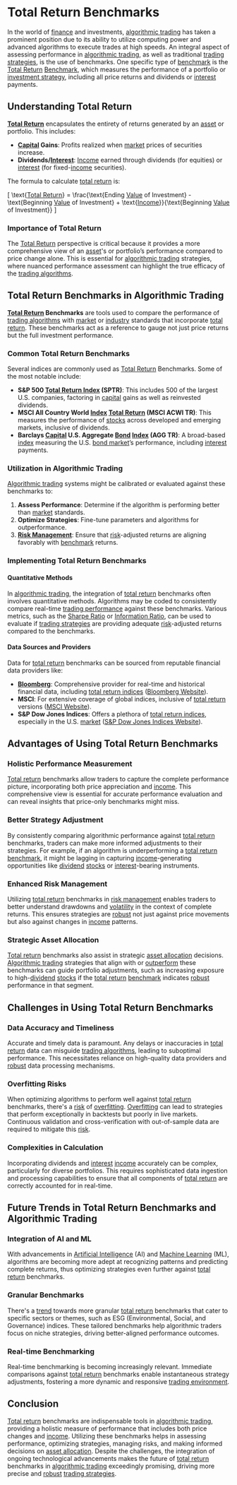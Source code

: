 # Total Return Benchmarks

In the world of [finance](../f/finance.md) and investments, [algorithmic trading](../a/algorithmic_trading.md) has taken a prominent position due to its ability to utilize computing power and advanced algorithms to execute trades at high speeds. An integral aspect of assessing performance in [algorithmic trading](../a/algorithmic_trading.md), as well as traditional [trading strategies](../t/trading_strategies.md), is the use of benchmarks. One specific type of [benchmark](../b/benchmark.md) is the [Total Return](../t/total_return.md) [Benchmark](../b/benchmark.md), which measures the performance of a portfolio or [investment strategy](../i/investment_strategy.md), including all price returns and dividends or [interest](../i/interest.md) payments.

## Understanding Total Return

**[Total Return](../t/total_return.md)** encapsulates the entirety of returns generated by an [asset](../a/asset.md) or portfolio. This includes:
- **[Capital](../c/capital.md) Gains**: Profits realized when [market](../m/market.md) prices of securities increase.
- **Dividends/[Interest](../i/interest.md)**: [Income](../i/income.md) earned through dividends (for equities) or [interest](../i/interest.md) (for fixed-[income](../i/income.md) securities).
  
The formula to calculate [total return](../t/total_return.md) is:

\[ \text{[Total Return](../t/total_return.md)} = \frac{\text{Ending [Value](../v/value.md) of Investment} - \text{Beginning [Value](../v/value.md) of Investment} + \text{[Income](../i/income.md)}}{\text{Beginning [Value](../v/value.md) of Investment}} \]

### Importance of Total Return

The [Total Return](../t/total_return.md) perspective is critical because it provides a more comprehensive view of an [asset](../a/asset.md)'s or portfolio’s performance compared to price change alone. This is essential for [algorithmic trading](../a/algorithmic_trading.md) strategies, where nuanced performance assessment can highlight the true efficacy of the [trading algorithms](../t/trading_algorithms.md).

## Total Return Benchmarks in Algorithmic Trading

**[Total Return](../t/total_return.md) Benchmarks** are tools used to compare the performance of [trading algorithms](../t/trading_algorithms.md) with [market](../m/market.md) or [industry](../i/industry.md) standards that incorporate [total return](../t/total_return.md). These benchmarks act as a reference to gauge not just price returns but the full investment performance.

### Common Total Return Benchmarks

Several indices are commonly used as [Total Return](../t/total_return.md) Benchmarks. Some of the most notable include:
- **S&P 500 [Total Return Index](../t/total_return_index.md) (SPTR)**: This includes 500 of the largest U.S. companies, factoring in [capital](../c/capital.md) gains as well as reinvested dividends.
- **MSCI All Country World [Index](../i/index_instrument.md) [Total Return](../t/total_return.md) (MSCI ACWI TR)**: This measures the performance of [stocks](../s/stock.md) across developed and emerging markets, inclusive of dividends.
- **Barclays [Capital](../c/capital.md) U.S. Aggregate [Bond](../b/bond.md) [Index](../i/index_instrument.md) (AGG TR)**: A broad-based [index](../i/index_instrument.md) measuring the U.S. [bond market](../b/bond_market.md)’s performance, including [interest](../i/interest.md) payments.

### Utilization in Algorithmic Trading

[Algorithmic trading](../a/algorithmic_trading.md) systems might be calibrated or evaluated against these benchmarks to:
1. **Assess Performance**: Determine if the algorithm is performing better than [market](../m/market.md) standards.
2. **Optimize Strategies**: Fine-tune parameters and algorithms for outperformance.
3. **[Risk Management](../r/risk_management.md)**: Ensure that [risk](../r/risk.md)-adjusted returns are aligning favorably with [benchmark](../b/benchmark.md) returns.

### Implementing Total Return Benchmarks

#### Quantitative Methods

In [algorithmic trading](../a/algorithmic_trading.md), the integration of [total return](../t/total_return.md) benchmarks often involves quantitative methods. Algorithms may be coded to consistently compare real-time [trading performance](../t/trading_performance.md) against these benchmarks. Various metrics, such as the [Sharpe Ratio](../s/sharpe_ratio.md) or [Information Ratio](../i/information_ratio.md), can be used to evaluate if [trading strategies](../t/trading_strategies.md) are providing adequate [risk](../r/risk.md)-adjusted returns compared to the benchmarks.

#### Data Sources and Providers

Data for [total return](../t/total_return.md) benchmarks can be sourced from reputable financial data providers like:
- **[Bloomberg](../b/bloomberg.md)**: Comprehensive provider for real-time and historical financial data, including [total return indices](../t/total_return_indices.md) ([Bloomberg Website](https://www.bloomberg.com/)).
- **MSCI**: For extensive coverage of global indices, inclusive of [total return](../t/total_return.md) versions ([MSCI Website](https://www.msci.com/)).
- **S&P Dow Jones Indices**: Offers a plethora of [total return indices](../t/total_return_indices.md), especially in the U.S. [market](../m/market.md) ([S&P Dow Jones Indices Website](https://www.spglobal.com/spdji/en/)).

## Advantages of Using Total Return Benchmarks

### Holistic Performance Measurement

[Total return](../t/total_return.md) benchmarks allow traders to capture the complete performance picture, incorporating both price appreciation and [income](../i/income.md). This comprehensive view is essential for accurate performance evaluation and can reveal insights that price-only benchmarks might miss.

### Better Strategy Adjustment

By consistently comparing algorithmic performance against [total return](../t/total_return.md) benchmarks, traders can make more informed adjustments to their strategies. For example, if an algorithm is underperforming a [total return](../t/total_return.md) [benchmark](../b/benchmark.md), it might be lagging in capturing [income](../i/income.md)-generating opportunities like [dividend](../d/dividend.md) [stocks](../s/stock.md) or [interest](../i/interest.md)-bearing instruments.

### Enhanced Risk Management

Utilizing [total return](../t/total_return.md) benchmarks in [risk management](../r/risk_management.md) enables traders to better understand drawdowns and [volatility](../v/volatility.md) in the context of complete returns. This ensures strategies are [robust](../r/robust.md) not just against price movements but also against changes in [income](../i/income.md) patterns.

### Strategic Asset Allocation

[Total return](../t/total_return.md) benchmarks also assist in strategic [asset allocation](../a/asset_allocation.md) decisions. [Algorithmic trading](../a/algorithmic_trading.md) strategies that align with or [outperform](../o/outperform.md) these benchmarks can guide portfolio adjustments, such as increasing exposure to high-[dividend](../d/dividend.md) [stocks](../s/stock.md) if the [total return](../t/total_return.md) [benchmark](../b/benchmark.md) indicates [robust](../r/robust.md) performance in that segment.

## Challenges in Using Total Return Benchmarks

### Data Accuracy and Timeliness

Accurate and timely data is paramount. Any delays or inaccuracies in [total return](../t/total_return.md) data can misguide [trading algorithms](../t/trading_algorithms.md), leading to suboptimal performance. This necessitates reliance on high-quality data providers and [robust](../r/robust.md) data processing mechanisms.

### Overfitting Risks

When optimizing algorithms to perform well against [total return](../t/total_return.md) benchmarks, there's a [risk](../r/risk.md) of [overfitting](../o/overfitting.md). [Overfitting](../o/overfitting.md) can lead to strategies that perform exceptionally in backtests but poorly in live markets. Continuous validation and cross-verification with out-of-sample data are required to mitigate this [risk](../r/risk.md).

### Complexities in Calculation

Incorporating dividends and [interest](../i/interest.md) [income](../i/income.md) accurately can be complex, particularly for diverse portfolios. This requires sophisticated data ingestion and processing capabilities to ensure that all components of [total return](../t/total_return.md) are correctly accounted for in real-time.

## Future Trends in Total Return Benchmarks and Algorithmic Trading

### Integration of AI and ML

With advancements in [Artificial Intelligence](../a/artificial_intelligence_in_trading.md) (AI) and [Machine Learning](../m/machine_learning.md) (ML), algorithms are becoming more adept at recognizing patterns and predicting complete returns, thus optimizing strategies even further against [total return](../t/total_return.md) benchmarks.

### Granular Benchmarks

There's a [trend](../t/trend.md) towards more granular [total return](../t/total_return.md) benchmarks that cater to specific sectors or themes, such as ESG (Environmental, Social, and Governance) indices. These tailored benchmarks help algorithmic traders focus on niche strategies, driving better-aligned performance outcomes.

### Real-time Benchmarking

Real-time benchmarking is becoming increasingly relevant. Immediate comparisons against [total return](../t/total_return.md) benchmarks enable instantaneous strategy adjustments, fostering a more dynamic and responsive [trading environment](../t/trading_environment.md).

## Conclusion

[Total return](../t/total_return.md) benchmarks are indispensable tools in [algorithmic trading](../a/algorithmic_trading.md), providing a holistic measure of performance that includes both price changes and [income](../i/income.md). Utilizing these benchmarks helps in assessing performance, optimizing strategies, managing risks, and making informed decisions on [asset allocation](../a/asset_allocation.md). Despite the challenges, the integration of ongoing technological advancements makes the future of [total return](../t/total_return.md) benchmarks in [algorithmic trading](../a/algorithmic_trading.md) exceedingly promising, driving more precise and [robust](../r/robust.md) [trading strategies](../t/trading_strategies.md).

